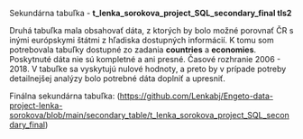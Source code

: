 Sekundárna tabuľka - **t_lenka_sorokova_project_SQL_secondary_final tls2**

Druhá tabuľka mala obsahovať dáta, z ktorých by bolo možné porovnať ČR s inými európskymi štátmi z hľadiska dostupných informácií.
K tomu som potrebovala tabuľky dostupné zo zadania **countries** a **economies**. Poskytnuté dáta nie sú kompletné a ani presné.
Časové rozhranie 2006 - 2018. V tabuľke sa vyskytujú nulové hodnoty, a preto by v prípade potreby detailnejšej analýzy bolo potrebné dáta doplniť a upresniť.

Finálna sekundárna tabuľka: (https://github.com/Lenkabj/Engeto-data-project-lenka-sorokova/blob/main/secondary_table/t_lenka_sorokova_project_SQL_secondary_final)
